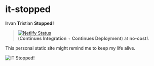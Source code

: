# it-stopped

**I**rvan **T**ristian **Stopped!**
> [![Netlify Status](https://api.netlify.com/api/v1/badges/3a7d4c7f-c029-40c4-a055-562b18dbae7c/deploy-status)](https://app.netlify.com/sites/stopped/deploys)\
(**Continues Integration** + **Continues Deployment**) at **no-cost!**.

This personal static site might remind me to keep my life alive.

![IT Stopped!](https://user-images.githubusercontent.com/29120359/82109540-06354e00-9761-11ea-9d80-f2c9710f3550.png)
